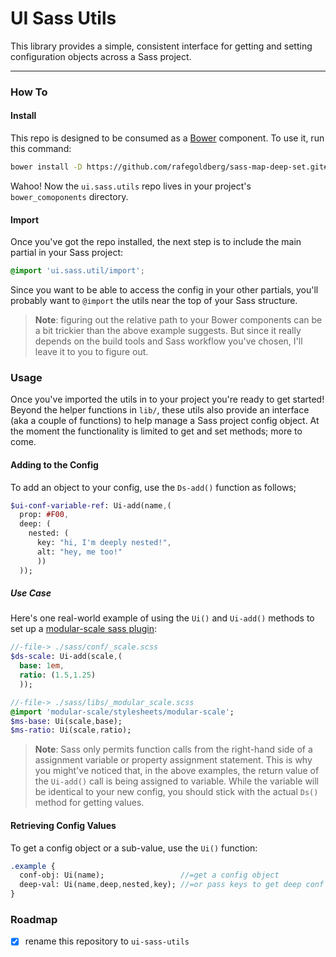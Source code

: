 UI Sass Utils
===

This library provides a simple, consistent interface for getting and setting configuration objects across a Sass project.

---



### How To

#### Install

This repo is designed to be consumed as a [Bower](https://bower.io/#getting-started) component. To use it, run this command:

```bash
bower install -D https://github.com/rafegoldberg/sass-map-deep-set.git#master
```

Wahoo! Now the `ui.sass.utils` repo lives in your project's `bower_comoponents` directory.

#### Import

Once you've got the repo installed, the next step is to include the main partial in your Sass project:

```scss
@import 'ui.sass.util/import';
```

Since you want to be able to access the config in your other partials, you'll probably want to `@import` the utils near the top of your Sass structure.

> **Note**: figuring out the relative path to your Bower components can be a bit trickier than the above example suggests. But since it really depends on the build tools and Sass workflow you've chosen, I'll leave it to you to figure out.



### Usage

Once you've imported the utils in to your project you're ready to get started! Beyond the helper functions in `lib/`, these utils also provide an interface (aka a couple of functions) to help manage a Sass project config object. At the moment the functionality is limited to get and set methods; more to come.

#### Adding to the Config

To add an object to your config, use the `Ds-add()` function as follows;

```sass
$ui-conf-variable-ref: Ui-add(name,(
  prop: #F00,
  deep: (
    nested: (
      key: "hi, I'm deeply nested!",
      alt: "hey, me too!"
      ))
  ));
```

##### Use Case

Here's one real-world example of using the `Ui()` and `Ui-add()` methods to set up a [modular-scale sass plugin](https://github.com/modularscale/modularscale-sass):

```sass
//-file-> ./sass/conf/_scale.scss
$ds-scale: Ui-add(scale,(
  base: 1em,
  ratio: (1.5,1.25)
  ));

//-file-> ./sass/libs/_modular_scale.scss
@import 'modular-scale/stylesheets/modular-scale';
$ms-base: Ui(scale,base);
$ms-ratio: Ui(scale,ratio);
```

> **Note**: Sass only permits function calls from the right-hand side of a assignment variable or property assignment statement. This is why you might've noticed that, in the above examples, the return value of the `Ui-add()` call is being assigned to variable. While the variable will be identical to your new config, you should stick with the actual `Ds()` method for getting values.

#### Retrieving Config Values

To get a config object or a sub-value, use the `Ui()` function:

```sass
.example {
  conf-obj: Ui(name);                 //=get a config object
  deep-val: Ui(name,deep,nested,key); //=or pass keys to get deep conf vals
}
```



### Roadmap

- [x] rename this repository to `ui-sass-utils`